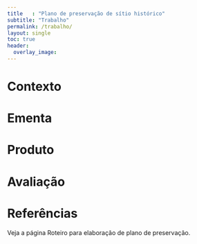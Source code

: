 ```yaml
---
title   : "Plano de preservação de sítio histórico"
subtitle: "Trabalho"
permalink: /trabalho/
layout: single
toc: true
header:
  overlay_image: 
---
```


# Contexto #

# Ementa #

# Produto #

# Avaliação #

# Referências #

Veja a página Roteiro para elaboração de plano de preservação.

